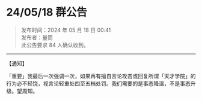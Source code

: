 # 24/05/18 群公告

> 发布时间：2024 年 05 月 18 日 00:41  
  发布者：量筒  
  此公告要求 84 人确认收到。

---

【通知】

「重要」我最后一次强调一次，如果再有擅自言论攻击或回复所谓「天才学院」的行为必不轻饶，视言论轻重处四至五档处罚。我们需要的是事态降温，不是事态升级。望周知。
